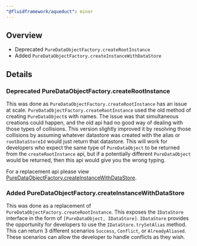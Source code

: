 ```yaml
---
"@fluidframework/aqueduct": minor
---
```


## Overview

-   Deprecated `PureDataObjectFactory.createRootInstance`
-   Added `PureDataObjectFactory.createInstanceWithDataStore`

## Details

### Deprecated PureDataObjectFactory.createRootInstance

This was done as `PureDataObjectFactory.createRootInstance` has an issue at scale.
`PureDataObjectFactory.createRootInstance` used the old method of creating `PureDataObject`s with names. The issue was
that simultaneous creations could happen, and the old api had no good way of dealing with those types of collisions.
This version slightly improved it by resolving those collisions by assuming whatever datastore was created with the
alias or `rootDataStoreId` would just return that datastore. This will work for developers who expect the same type of
`PureDataObject` to be returned from the `createRootInstance` api, but if a potentially different `PureDataObject`
would be returned, then this api would give you the wrong typing.

For a replacement api please view [PureDataObjectFactory.createInstanceWithDataStore](#Added-PureDataObjectFactory.createInstanceWithDataStore).

### Added PureDataObjectFactory.createInstanceWithDataStore

This was done as a replacement of `PureDataObjectFactory.createRootInstance`. This exposes the `IDataStore` interface
in the form of `[PureDataObject, IDataStore]`. `IDataStore` provides the opportunity for developers to use the
`IDataStore.trySetAlias` method. This can return 3 different scenarios `Success`, `Conflict`, or `AlreadyAliased`.
These scenarios can allow the developer to handle conflicts as they wish.
